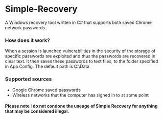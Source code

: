 # Simple-Recovery
A Windows recovery tool written in C# that supports both saved Chrome network passwords.

### How does it work?
When a session is launched vulnerabilities in the security of the storage of specific passwords are exploited and thus the passwords are recovered in clear text. It then saves these passwords to text files, to the folder specified in App.Config. The default path is C:\Data.

### Supported sources
* Google Chrome saved passwords
* Wireless networks that the computer has signed in to at some point

#### Please note I do not condone the useage of Simple Recovery for anything that may be considered illegal.
